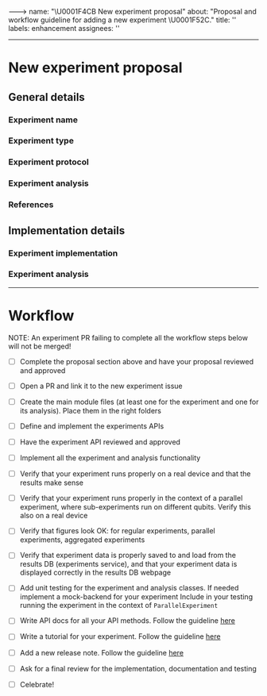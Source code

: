 --->
name: "\U0001F4CB New experiment proposal"
about: "Proposal and workflow guideline for adding a new experiment \U0001F52C."
title: ''
labels: enhancement
assignees: ''

---

<!-- ⚠️ If you do not respect this template, your issue will be closed -->
<!-- ⚠️ Make sure to browse the opened and closed issues -->

# New experiment proposal
<!-- Provide the experiment and implementation details below and ask the qiskit-experiments core team to review 
your proposal. -->

## General details

### Experiment name
<!-- What is the experiment class name? This name will also be used in the API documentation and tutorial.-->

### Experiment type
<!-- What is the experiment type? Characterization, calibration, verification, validation, or other? -->

### Experiment protocol
<!--
Provide a concise description of the experiment. Make sure you cover the following aspects:  
* What is the main goal of the experiment?
* Describe the circuits/pulses and their main parameters needed for the experiment
* What are the main outputs of the experiment?
-->

### Experiment analysis
<!--
Provide a concise description of the experiment's analysis. Make sure you cover the following aspects:
* What is the main fit model for the experiment? 
* What are the main fit parameters? Specify parameter defaults and bounds where relevant
* How would you evaluate whether the fit is good or bad?
-->

### References 
<!--
If applicable, provide a few of the most relevant references here.
-->

## Implementation details
<!-- Provide additional details pertaining to the implementation of the experiment and its analysis. Use the following as 
guiding points. Provide code snippets and usage examples where appropriate. -->

### Experiment implementation
<!--
* What are the base classes for the experiment and its analysis?
* List the input parameters, required and optional, and types of each
* Experiment options and default values (e.g. default transpile and run options)
* Are there any limitations or special requirements for running the experiment as part of a composite experiment? 
Provide details.
-->

### Experiment analysis
<!--
* Analysis options and default values
* How does it generate initial guesses
* What plots will be generated? 
-->
---

# Workflow
<!--
These are the steps required for adding a new experiment to qiskit-experiments. It is advisable to follow this workflow
in order and get the proper review approvals from the qiskit-experiments core team before moving on to subsequent steps 
in the workflow. 
-->

NOTE: An experiment PR failing to complete all the workflow steps below will not be merged!

- [ ] Complete the proposal section above and have your proposal reviewed and approved 
- [ ] Open a PR and link it to the new experiment issue
- [ ] Create the main module files (at least one for the experiment and one for its analysis). Place them in the right 
folders 
- [ ] Define and implement the experiments APIs 
- [ ] Have the experiment API reviewed and approved
- [ ] Implement all the experiment and analysis functionality
- [ ] Verify that your experiment runs properly on a real device and that the results make sense
- [ ] Verify that your experiment runs properly in the context of a parallel experiment, where sub-experiments run on 
different qubits. Verify this also on a real device
- [ ] Verify that figures look OK: for regular experiments, parallel experiments, aggregated experiments
- [ ] Verify that experiment data is properly saved to and load from the results DB (experiments service), and that your
experiment data is displayed correctly in the results DB webpage
- [ ] Add unit testing for the experiment and analysis classes. If needed implement a mock-backend for your experiment 
Include in your testing running the experiment in the context of `ParallelExperiment`
- [ ] Write API docs for all your API methods. Follow the guideline [here](https://github.com/Qiskit/qiskit-experiments/blob/main/CONTRIBUTING.md)
- [ ] Write a tutorial for your experiment. Follow the guideline [here](https://github.com/Qiskit/qiskit-experiments/blob/main/docs/tutorials/GUIDELINES.md)
- [ ] Add a new release note. Follow the guideline [here](https://github.com/Qiskit/qiskit-experiments/blob/main/CONTRIBUTING.md#adding-a-new-release-note) 
- [ ] Ask for a final review for the implementation, documentation and testing
- [ ] Celebrate!

  
